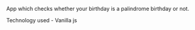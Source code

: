 App which checks whether your birthday is a palindrome birthday or not.

Technology used - Vanilla js